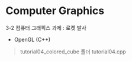 # Computer Graphics 
3-2 컴퓨터 그래픽스 과제 : 로켓 발사
- OpenGL (C++)

> tutorial04_colored_cube 폴더
> tutorial04.cpp
